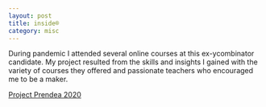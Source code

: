 ```yaml
---
layout: post 
title: inside®
category: misc
---
```


During pandemic I attended several online courses at this ex-ycombinator candidate.
My project resulted from the skills and insights I gained with the variety of courses they offered
and passionate teachers who encouraged me to be a maker.

[Project Prendea 2020](https://coda.io/d/_d-Vdeeqs7KN/Prendea-and-Internet-2020-2022_su2Splhf)
